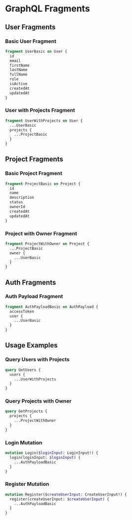 # GraphQL Fragments

## User Fragments

### Basic User Fragment

```graphql
fragment UserBasic on User {
  id
  email
  firstName
  lastName
  fullName
  role
  isActive
  createdAt
  updatedAt
}
```

### User with Projects Fragment

```graphql
fragment UserWithProjects on User {
  ...UserBasic
  projects {
    ...ProjectBasic
  }
}
```

## Project Fragments

### Basic Project Fragment

```graphql
fragment ProjectBasic on Project {
  id
  name
  description
  status
  ownerId
  createdAt
  updatedAt
}
```

### Project with Owner Fragment

```graphql
fragment ProjectWithOwner on Project {
  ...ProjectBasic
  owner {
    ...UserBasic
  }
}
```

## Auth Fragments

### Auth Payload Fragment

```graphql
fragment AuthPayloadBasic on AuthPayload {
  accessToken
  user {
    ...UserBasic
  }
}
```

## Usage Examples

### Query Users with Projects

```graphql
query GetUsers {
  users {
    ...UserWithProjects
  }
}
```

### Query Projects with Owner

```graphql
query GetProjects {
  projects {
    ...ProjectWithOwner
  }
}
```

### Login Mutation

```graphql
mutation Login($loginInput: LoginInput!) {
  login(loginInput: $loginInput) {
    ...AuthPayloadBasic
  }
}
```

### Register Mutation

```graphql
mutation Register($createUserInput: CreateUserInput!) {
  register(createUserInput: $createUserInput) {
    ...AuthPayloadBasic
  }
}
```
